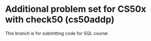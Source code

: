 # Additional problem set for CS50x with check50 (cs50addp)
This branch is for submitting code for SQL course

